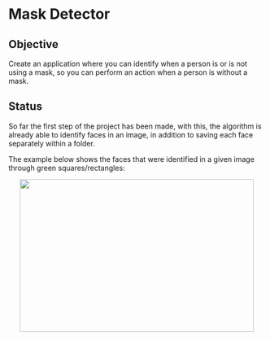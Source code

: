 # Mask Detector 

## Objective

Create an application where you can identify when a person is or is not using a mask, so you can perform an action when a person is without a mask.

## Status

So far the first step of the project has been made, with this, the algorithm is already able to identify faces in an image, in addition to saving each face separately within a folder.

The example below shows the faces that were identified in a given image through green squares/rectangles:

<p align="center">
  <img width="460" height="300" src="https://github.com/jpedrosouza/mask-detector/blob/master/sample/detected faces.png?raw=true">
</p>